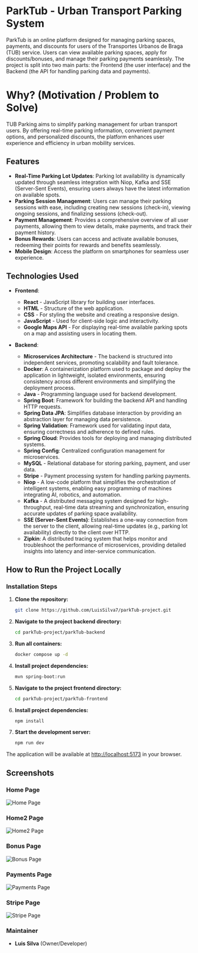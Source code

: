 # ParkTub - Urban Transport Parking System

ParkTub is an online platform designed for managing parking spaces, payments, and discounts for users of the Transportes Urbanos de Braga (TUB) service. Users can view available parking spaces, apply for discounts/bonuses, and manage their parking payments seamlessly. The project is split into two main parts: the Frontend (the user interface) and the Backend (the API for handling parking data and payments).

# Why? (Motivation / Problem to Solve)

TUB Parking aims to simplify parking management for urban transport users. By offering real-time parking information, convenient payment options, and personalized discounts, the platform enhances user experience and efficiency in urban mobility services.

## Features

- **Real-Time Parking Lot Updates**: Parking lot availability is dynamically updated through seamless integration with Niop, Kafka and SSE (Server-Sent Events), ensuring users always have the latest information on available spots.
- **Parking Session Management**: Users can manage their parking sessions with ease, including creating new sessions (check-in), viewing ongoing sessions, and finalizing sessions (check-out).
- **Payment Management**: Provides a comprehensive overview of all user payments, allowing them to view details, make payments, and track their payment history.
- **Bonus Rewards**: Users can access and activate available bonuses, redeeming their points for rewards and benefits seamlessly.
- **Mobile Design**: Access the platform on smartphones for seamless user experience.

## Technologies Used

- **Frontend**:

  - **React** - JavaScript library for building user interfaces.
  - **HTML** - Structure of the web application.
  - **CSS** - For styling the website and creating a responsive design.
  - **JavaScript** - Used for client-side logic and interactivity.
  - **Google Maps API** - For displaying real-time available parking spots on a map and assisting users in locating them.

- **Backend**:
  - **Microservices Architecture** - The backend is structured into independent services, promoting scalability and fault tolerance.
  - **Docker**: A containerization platform used to package and deploy the application in lightweight, isolated environments, ensuring consistency across different environments and simplifying the deployment process.
  - **Java** - Programming language used for backend development.
  - **Spring Boot**: Framework for building the backend API and handling HTTP requests.
  - **Spring Data JPA**: Simplifies database interaction by providing an abstraction layer for managing data persistence.
  - **Spring Validation**: Framework used for validating input data, ensuring correctness and adherence to defined rules.
  - **Spring Cloud**: Provides tools for deploying and managing distributed systems.
  - **Spring Config**: Centralized configuration management for microservices.
  - **MySQL** - Relational database for storing parking, payment, and user data.
  - **Stripe** - Payment processing system for handling parking payments.
  - **Niop** - A low-code platform that simplifies the orchestration of intelligent systems, enabling easy programming of machines integrating AI, robotics, and automation.
  - **Kafka** - A distributed messaging system designed for high-throughput, real-time data streaming and synchronization, ensuring accurate updates of parking space availability.
  - **SSE (Server-Sent Events)**: Establishes a one-way connection from the server to the client, allowing real-time updates (e.g., parking lot availability) directly to the client over HTTP.
  - **Zipkin**: A distributed tracing system that helps monitor and troubleshoot the performance of microservices, providing detailed insights into latency and inter-service communication.

## How to Run the Project Locally

### Installation Steps

1. **Clone the repository:**

   ```bash
   git clone https://github.com/LuisSilva7/parkTub-project.git
   ```

2. **Navigate to the project backend directory:**

   ```bash
   cd parkTub-project/parkTub-backend
   ```

3. **Run all containers:**

   ```bash
   docker compose up -d
   ```

4. **Install project dependencies:**

   ```bash
   mvn spring-boot:run
   ```

5. **Navigate to the project frontend directory:**

   ```bash
   cd parkTub-project/parkTub-frontend
   ```

6. **Install project dependencies:**

   ```bash
   npm install
   ```

7. **Start the development server:**
   ```bash
   npm run dev
   ```

The application will be available at [http://localhost:5173](http://localhost:5173) in your browser.

## Screenshots

### Home Page

![Home Page](screenshots/home.jpg)

### Home2 Page

![Home2 Page](screenshots/home2.jpg)

### Bonus Page

![Bonus Page](screenshots/bonus.jpg)

### Payments Page

![Payments Page](screenshots/payments.jpg)

### Stripe Page

![Stripe Page](screenshots/stripe.jpg)

### Maintainer

- **Luis Silva** (Owner/Developer)
